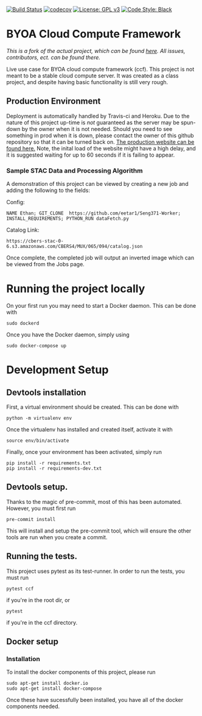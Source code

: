 [![Build Status](https://travis-ci.org/Ross-Alexandra/SENG-371-Project-2.svg?branch=master)](https://travis-ci.org/Ross-Alexandra/SENG-371-Project-2)
[![codecov](https://codecov.io/gh/Ross-Alexandra/SENG-371-Project-2/branch/master/graph/badge.svg)](https://codecov.io/gh/Ross-Alexandra/SENG-371-Project-2)
[![License: GPL v3](https://img.shields.io/badge/License-GPLv3-blue.svg)](https://www.gnu.org/licenses/gpl-3.0)
[![Code Style: Black](https://img.shields.io/badge/code%20style-black-000000.svg)](https://github.com/ambv/black)



# BYOA Cloud Compute Framework
*This is a fork of the actual project, which can be found [here](https://github.com/Ross-Alexandra/BYOA-Cloud-Compute). All issues, contributors, ect. can be found there.*

Live use case for BYOA cloud compute framework (ccf). This project is not meant to be a stable cloud compute server. It was created as a class project, and despite having basic functionality is still very rough. 

## Production Environment
Deployment is automatically handled by Travis-ci and Heroku. Due to the nature of this project up-time is *not* guaranteed as the server may be spun-down by the owner when it is not needed.
Should you need to see something in prod when it is down, please contact the owner of this github repository so that it can be turned back on. 
[The production website can be found here.](https://seng371p2.herokuapp.com)
Note, the inital load of the website might have a high delay, and it is suggested waiting for up to 60 seconds if it is failing to appear.

### Sample STAC Data and Processing Algorithm
A demonstration of this project can be viewed by creating a new job and adding the following to the fields:

Config:
```
NAME Ethan; GIT_CLONE  https://github.com/eetar1/Seng371-Worker; INSTALL_REQUIREMENTS; PYTHON_RUN dataFetch.py
```
Catalog Link:
```
https://cbers-stac-0-6.s3.amazonaws.com/CBERS4/MUX/065/094/catalog.json
```

Once complete, the completed job will output an inverted image which can be viewed from the Jobs page.

# Running the project locally
On your first run you may need to start a Docker daemon. This
can be done with
``` commandline
sudo dockerd
```

Once you have the Docker daemon, simply using
``` commandline
sudo docker-compose up
```

# Development Setup

## Devtools installation
First, a virtual environment should be created.
This can be done with
``` commandline
python -m virtualenv env
```

Once the virtualenv has installed and created itself,
activate it with

``` commandline
source env/bin/activate
```

Finally, once your environment has been activated,
simply run
```
pip install -r requirements.txt
pip install -r requirements-dev.txt
```

## Devtools setup.
Thanks to the magic of pre-commit, most of this
has been automated. However, you must first run
``` commandline
pre-commit install
```

This will install and setup the pre-commit tool,
which will ensure the other tools are run when
you create a commit.

## Running the tests.
This project uses pytest as its test-runner. In order to run the tests,
you must run
``` commandline
pytest ccf
```
if you're in the root dir, or
``` commandline
pytest
```
if you're in the ccf directory.

## Docker setup
### Installation
To install the docker components of this project,
please run
``` commandline
sudo apt-get install docker.io
sudo apt-get install docker-compose
```

Once these have sucessfully been installed, you
have all of the docker components needed.
